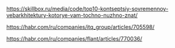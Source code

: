 
https://skillbox.ru/media/code/top10-kontseptsiy-sovremennoy-vebarkhitektury-kotorye-vam-tochno-nuzhno-znat/

https://habr.com/ru/companies/itq_group/articles/705598/


https://habr.com/ru/companies/flant/articles/770036/